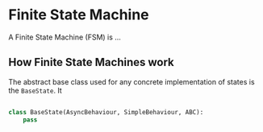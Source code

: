 # Finite State Machine

A Finite State Machine (FSM) is ...


## How Finite State Machines work
The abstract base class used for any concrete implementation of states is the
```BaseState```. It 

```python

class BaseState(AsyncBehaviour, SimpleBehaviour, ABC):
    pass

```

